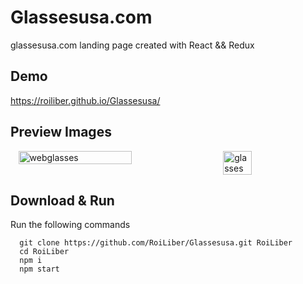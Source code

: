 # Glassesusa.com

glassesusa.com landing page created with React && Redux

## Demo

https://roiliber.github.io/Glassesusa/

## Preview Images

<div style="display: flex; justify-content: space-around; flex-wrap: wrap;">
  <img src="https://i.ibb.co/ngPd0XS/webglasses.jpg" alt="webglasses" border="0" width="60%">
  <img src="https://i.ibb.co/BgSJ2nk/glasses.jpg" alt="glasses" border="0" width="30%" height="50%">
</div>

## Download & Run
Run the following commands
```
  git clone https://github.com/RoiLiber/Glassesusa.git RoiLiber
  cd RoiLiber
  npm i
  npm start
```
